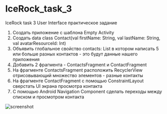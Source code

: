 # IceRock_task_3
 IceRock task 3 User Interface практическое задание

1. Создать приложение с шаблона Empty Activity
2. Создать data class Contact(val firstName: String, val lastName: String, val avatarResourceId: Int)
3. Объявить глобальное свойство contacts: List<Contact> в котором написать 5 или больше разных контактов - это будут данные нашего приложения
4. Добавить 2 фрагмента - ContactsFragment и ContactFragment
5. На фрагменте ContactsFragment расположить RecyclerView отрисовывающий множество элементов - разные контакты
6. На фрагменте ContactFragment с помощью ConstraintLayout сверстать UI экрана просмотра контакта
7. С помощью Android Navigation Component сделать переходы между списком и просмотром контакта

![screenshot](https://gifyu.com/image/SKxvo)

